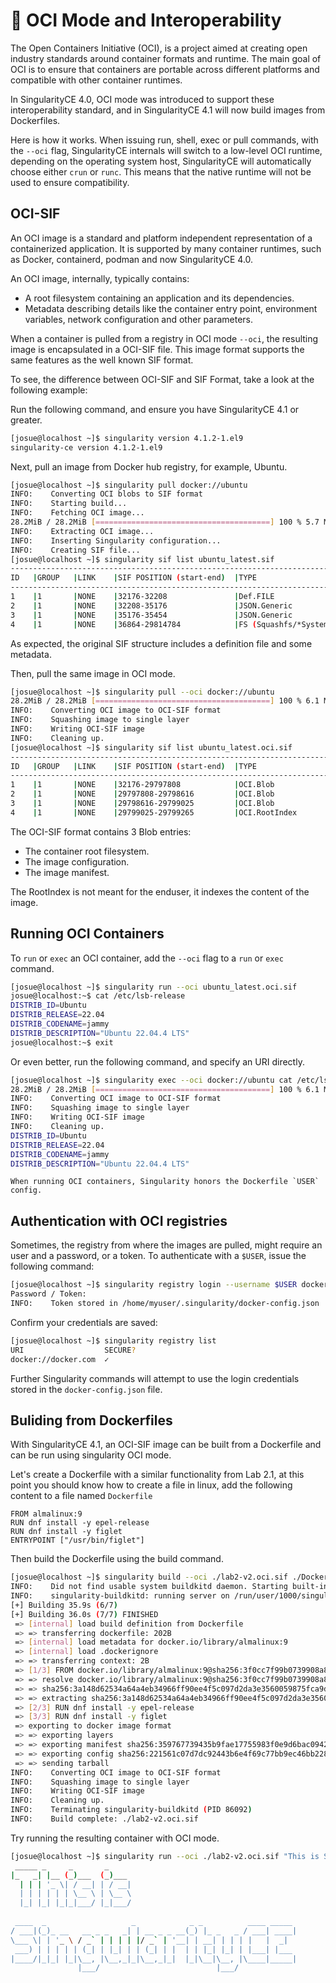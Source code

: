 # 📄 OCI Mode and Interoperability

The Open Containers Initiative (OCI), is a project aimed at creating
open industry standards around container formats and runtime. The main
goal of OCI is to ensure that containers are portable across different
platforms and compatible with other container runtimes.

In SingularityCE 4.0, OCI mode was introduced to support these interoperability
standard, and in SingularityCE 4.1 will now build images from Dockerfiles.

Here is how it works. When issuing run, shell, exec or pull commands, with 
the `--oci` flag, SingularityCE internals will switch to a low-level OCI
runtime, depending on the operating system host, SingularityCE will
automatically choose either `crun` or `runc`. This means that the native 
runtime will not be used to ensure compatibility.

## OCI-SIF

An OCI image is a standard and platform independent representation of a
containerized application. It is supported by many container runtimes, such as
Docker, containerd, podman and now SingularityCE 4.0.

An OCI image, internally, typically contains:
 * A root filesystem containing an application and its dependencies.
 * Metadata describing details like the container entry point, environment
   variables, network configuration and other parameters.

When a container is pulled from a registry in OCI mode `--oci`, the resulting
image is encapsulated in a OCI-SIF file. This image format supports the same features
as the well known SIF format.

To see, the difference between OCI-SIF and SIF Format, take a look at the
following example:

Run the following command, and ensure you have SingularityCE 4.1 or greater. 

```bash
[josue@localhost ~]$ singularity version 4.1.2-1.el9
singularity-ce version 4.1.2-1.el9
```

Next, pull an image from Docker hub registry, for example, Ubuntu.

```bash
[josue@localhost ~]$ singularity pull docker://ubuntu
INFO:    Converting OCI blobs to SIF format
INFO:    Starting build...
INFO:    Fetching OCI image...
28.2MiB / 28.2MiB [=======================================] 100 % 5.7 MiB/s 0s
INFO:    Extracting OCI image...
INFO:    Inserting Singularity configuration...
INFO:    Creating SIF file...
[josue@localhost ~]$ singularity sif list ubuntu_latest.sif 
------------------------------------------------------------------------------
ID   |GROUP   |LINK    |SIF POSITION (start-end)  |TYPE
------------------------------------------------------------------------------
1    |1       |NONE    |32176-32208               |Def.FILE
2    |1       |NONE    |32208-35176               |JSON.Generic
3    |1       |NONE    |35176-35454               |JSON.Generic
4    |1       |NONE    |36864-29814784            |FS (Squashfs/*System/amd64)

```

As expected, the original SIF structure includes a definition file and some metadata.

Then, pull the same image in OCI mode.

```bash
[josue@localhost ~]$ singularity pull --oci docker://ubuntu
28.2MiB / 28.2MiB [=======================================] 100 % 6.1 MiB/s 0s
INFO:    Converting OCI image to OCI-SIF format
INFO:    Squashing image to single layer
INFO:    Writing OCI-SIF image
INFO:    Cleaning up.
[josue@localhost ~]$ singularity sif list ubuntu_latest.oci.sif 
------------------------------------------------------------------------------
ID   |GROUP   |LINK    |SIF POSITION (start-end)  |TYPE
------------------------------------------------------------------------------
1    |1       |NONE    |32176-29797808            |OCI.Blob
2    |1       |NONE    |29797808-29798616         |OCI.Blob
3    |1       |NONE    |29798616-29799025         |OCI.Blob
4    |1       |NONE    |29799025-29799265         |OCI.RootIndex
```

The OCI-SIF format contains 3 Blob entries:
 * The container root filesystem.
 * The image configuration.
 * The image manifest.

The RootIndex is not meant for the enduser, it indexes the content of the image.

## Running OCI Containers

To `run` or `exec` an OCI container, add the `--oci` flag to a `run` or `exec` command.

```bash
[josue@localhost ~]$ singularity run --oci ubuntu_latest.oci.sif 
josue@localhost:~$ cat /etc/lsb-release 
DISTRIB_ID=Ubuntu
DISTRIB_RELEASE=22.04
DISTRIB_CODENAME=jammy
DISTRIB_DESCRIPTION="Ubuntu 22.04.4 LTS"
josue@localhost:~$ exit
```

Or even better, run the following command, and specify an URI directly.

```bash
[josue@localhost ~]$ singularity exec --oci docker://ubuntu cat /etc/lsb-release
28.2MiB / 28.2MiB [=======================================] 100 % 6.1 MiB/s 0s
INFO:    Converting OCI image to OCI-SIF format
INFO:    Squashing image to single layer
INFO:    Writing OCI-SIF image
INFO:    Cleaning up.
DISTRIB_ID=Ubuntu
DISTRIB_RELEASE=22.04
DISTRIB_CODENAME=jammy
DISTRIB_DESCRIPTION="Ubuntu 22.04.4 LTS"
```

````{note}
When running OCI containers, Singularity honors the Dockerfile `USER` config.
````

## Authentication with OCI registries

Sometimes, the registry from where the images are pulled, might require an user
and a password, or a token. To authenticate with a `$USER`, issue the
following command:

```bash
[josue@localhost ~]$ singularity registry login --username $USER docker://docker.com
Password / Token:
INFO:    Token stored in /home/myuser/.singularity/docker-config.json
```

Confirm your credentials are saved:
```bash
[josue@localhost ~]$ singularity registry list
URI                  SECURE?
docker://docker.com  ✓
```

Further Singularity commands will attempt to use the login credentials stored in
the `docker-config.json` file.

## Buliding from Dockerfiles

With SingularityCE 4.1, an OCI-SIF image can be built from a Dockerfile and can be run
using singularity OCI mode.

Let's create a Dockerfile with a similar functionality from Lab 2.1, at this point you
should know how to create a file in linux, add the following content to a file named
`Dockerfile`

```
FROM almalinux:9
RUN dnf install -y epel-release
RUN dnf install -y figlet
ENTRYPOINT ["/usr/bin/figlet"]
```

Then build the Dockerfile using the build command.
```bash
[josue@localhost ~]$ singularity build --oci ./lab2-v2.oci.sif ./Dockerfile
INFO:    Did not find usable system buildkitd daemon. Starting built-in singularity-buildkitd.
INFO:    singularity-buildkitd: running server on /run/user/1000/singularity-buildkitd/singularity-buildkitd-86060.sock
[+] Building 35.9s (6/7)                                                                                 
[+] Building 36.0s (7/7) FINISHED                                                                                                 
 => [internal] load build definition from Dockerfile                                                                         0.0s
 => => transferring dockerfile: 202B                                                                                         0.0s
 => [internal] load metadata for docker.io/library/almalinux:9                                                               1.1s
 => [internal] load .dockerignore                                                                                            0.0s
 => => transferring context: 2B                                                                                              0.0s
 => [1/3] FROM docker.io/library/almalinux:9@sha256:3f0cc7f99b0739908a8d6e4adec3790fec747                                    7.1s
 => => resolve docker.io/library/almalinux:9@sha256:3f0cc7f99b0739908a8d6e4adec3790fec747                                    0.0s
 => => sha256:3a148d62534a64a4eb34966ff90ee4f5c097d2da3e3560059875fca9d7e9916a 68.20MB / 68.20MB                             5.9s
 => => extracting sha256:3a148d62534a64a4eb34966ff90ee4f5c097d2da3e3560059875fca9d7e9916a                                    1.2s
 => [2/3] RUN dnf install -y epel-release                                                                                    7.8s 
 => [3/3] RUN dnf install -y figlet                                                                                         17.1s 
 => exporting to docker image format                                                                                         2.7s 
 => => exporting layers                                                                                                      2.2s 
 => => exporting manifest sha256:359767739435b9fae17755983f0e9d6bac094270be0eed185237dc2fdde37c9e                            0.0s 
 => => exporting config sha256:221561c07d7dc92443b6e4f69c77bb9ec46bb228bef54ad920dddce57ea25a87                              0.0s 
 => => sending tarball                                                                                                       0.5s 
INFO:    Converting OCI image to OCI-SIF format
INFO:    Squashing image to single layer
INFO:    Writing OCI-SIF image
INFO:    Cleaning up.
INFO:    Terminating singularity-buildkitd (PID 86092)
INFO:    Build complete: ./lab2-v2.oci.sif
```

Try running the resulting container with OCI mode.

```bash
[josue@localhost ~]$ singularity run --oci ./lab2-v2.oci.sif "This is SingularityCE"
 _____ _     _       _     
|_   _| |__ (_)___  (_)___ 
  | | | '_ \| / __| | / __|
  | | | | | | \__ \ | \__ \
  |_| |_| |_|_|___/ |_|___/
                           
 ____  _                   _            _ _          ____ _____ 
/ ___|(_)_ __   __ _ _   _| | __ _ _ __(_) |_ _   _ / ___| ____|
\___ \| | '_ \ / _` | | | | |/ _` | '__| | __| | | | |   |  _|  
 ___) | | | | | (_| | |_| | | (_| | |  | | |_| |_| | |___| |___ 
|____/|_|_| |_|\__, |\__,_|_|\__,_|_|  |_|\__|\__, |\____|_____|
               |___/                          |___/             
```
